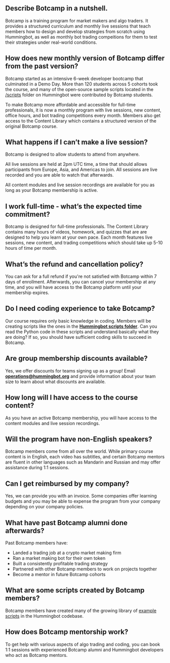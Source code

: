 ## Describe Botcamp in a nutshell.

Botcamp is a training program for market makers and algo traders. It provides a structured curriculum and monthly live sessions that teach members how to design and develop strategies from scratch using Hummingbot, as well as monthly bot trading compeitions for them to test their strategies under real-world conditions.

## How does new monthly version of Botcamp differ from the past version?

Botcamp started as an intensive 6-week developer bootcamp that culminated in a Demo Day. More than 120 students across 5 cohorts took the course, and many of the open-source sample scripts located in the [/scripts](https://github.com/hummingbot/hummingbot/tree/master/scripts) folder on Hummingbot were contributed by Botcamp students.

To make Botcamp more affordable and accessible for full-time professionals, it is now a monthly program with live sessions, new content, office hours, and bot trading competitions every month. Members also get access to the Content Library which contains a structured version of the original Botcamp course.

## What happens if I can’t make a live session?

Botcamp is designed to allow students to attend from anywhere.

All live sessions are held at 2pm UTC time, a time that should allows participants from Europe, Asia, and Americas to join. All sessions are live recorded and you are able to watch that afterwards. 

All content modules and live session recordings are available for you as long as your Botcamp membership is active.

## I work full-time - what’s the expected time commitment?

Botcamp is designed for full-time professionals. The Content Library contains many hours of videos, homework, and quizzes that are are designed to help you learn at your own pace. Each month features live sessions, new content, and trading competitions which should take up 5-10 hours of time per month.

## What’s the refund and cancellation policy?

You can ask for a full refund if you're not satisfied with Botcamp within 7 days of enrollment. Afterwards, you can cancel your membership at any time, and you will have access to the Botcamp platform until your membership expires.

## Do I need coding experience to take Botcamp?

Our course requires only basic knowledge in coding. Members will be creating scripts like the ones in the **[Hummingbot scripts folder](https://github.com/hummingbot/hummingbot/tree/master/scripts)**. Can you read the Python code in these scripts and understand basically what they are doing? If so, you should have sufficient coding skills to succeed in Botcamp.

## Are group membership discounts available?

Yes, we offer discounts for teams signing up as a group! Email **[operations@hummingbot.org](mailto:operations@hummingbot.org)** and provide information about your team size to learn about what discounts are available.

## How long will I have access to the course content?

As you have an active Botcamp membership, you will have access to the content modules and live session recordings. 

## Will the program have non-English speakers?

Botcamp members come from all over the world. While primary course content is in English, each video has subtitles, and certain Botcamp mentors are fluent in other languages such as Mandarin and Russian and may offer assistance during 1:1 sessions.

## Can I get reimbursed by my company?

Yes, we can provide you with an invoice. Some companies offer learning budgets and you may be able to expense the program from your company depending on your company policies.

## What have past Botcamp alumni done afterwards?

Past Botcamp members have:

- Landed a trading job at a crypto market making firm
- Ran a market making bot for their own token
- Built a consistently profitable trading strategy
- Partnered with other Botcamp members to work on projects together
- Become a mentor in future Botcamp cohorts

## What are some scripts created by Botcamp members?

Botcamp members have created many of the growing library of [example scripts](https://github.com/hummingbot/hummingbot/tree/master/scripts) in the Hummingbot codebase.

## How does Botcamp mentorship work?

To get help with various aspects of algo trading and coding, you can book 1:1 sessions with experienced Botcamp alumni and Hummingbot developers who act as Botcamp mentors.